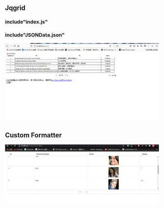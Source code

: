 ## Jqgrid

### include"index.js"
### include"JSONData.json"

![image](https://github.com/Willhelmina/The-Principle-of-Database-II/blob/master/Lesson%2006/jpgrid.PNG)


## Custom Formatter

![image](https://github.com/Willhelmina/The-Principle-of-Database-II/blob/master/Lesson%2006/customformatter.PNG)
